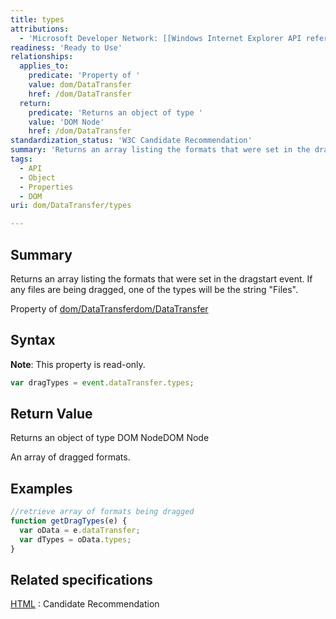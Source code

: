 ```yaml
---
title: types
attributions:
  - 'Microsoft Developer Network: [[Windows Internet Explorer API reference](http://msdn.microsoft.com/en-us/library/ie/hh828809%28v=vs.85%29.aspx) Article]'
readiness: 'Ready to Use'
relationships:
  applies_to:
    predicate: 'Property of '
    value: dom/DataTransfer
    href: /dom/DataTransfer
  return:
    predicate: 'Returns an object of type '
    value: 'DOM Node'
    href: /dom/DataTransfer
standardization_status: 'W3C Candidate Recommendation'
summary: 'Returns an array listing the formats that were set in the dragstart event. If any files are being dragged, one of the types will be the string &quot;Files&quot;.'
tags:
  - API
  - Object
  - Properties
  - DOM
uri: dom/DataTransfer/types

---
```

## Summary

Returns an array listing the formats that were set in the dragstart event. If any files are being dragged, one of the types will be the string &quot;Files&quot;.

Property of [dom/DataTransfer](/dom/DataTransfer)[dom/DataTransfer](/dom/DataTransfer)

## Syntax

**Note**: This property is read-only.

``` js
var dragTypes = event.dataTransfer.types;
```

## Return Value

Returns an object of type DOM NodeDOM Node

An array of dragged formats.

## Examples

``` js
//retrieve array of formats being dragged
function getDragTypes(e) {
  var oData = e.dataTransfer;
  var dTypes = oData.types;
}
```

## Related specifications

[HTML](http://www.w3.org/TR/html5/editing.html)
:   Candidate Recommendation
